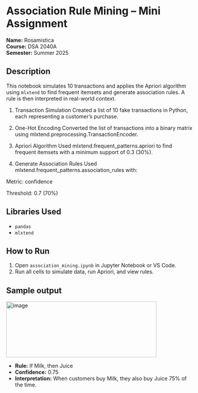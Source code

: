 # Association Rule Mining – Mini Assignment

**Name:** Rosamistica  
**Course:** DSA 2040A  
**Semester:** Summer 2025  

## Description

This notebook simulates 10 transactions and applies the Apriori algorithm using `mlxtend` to find frequent itemsets and generate association rules. A rule is then interpreted in real-world context.
1. Transaction Simulation
Created a list of 10 fake transactions in Python, each representing a customer’s purchase.

2. One-Hot Encoding
Converted the list of transactions into a binary matrix using mlxtend.preprocessing.TransactionEncoder.

3. Apriori Algorithm
Used mlxtend.frequent_patterns.apriori to find frequent itemsets with a minimum support of 0.3 (30%).

4. Generate Association Rules
Used mlxtend.frequent_patterns.association_rules with:

Metric: confidence

Threshold: 0.7 (70%)

## Libraries Used

- `pandas`
- `mlxtend`

## How to Run

1. Open `association_mining.ipynb` in Jupyter Notebook or VS Code.
2. Run all cells to simulate data, run Apriori, and view rules.

## Sample output
<img width="404" height="150" alt="image" src="https://github.com/user-attachments/assets/ffd00162-19e2-4533-bd10-92be515c76bf" />


- **Rule:** If Milk, then Juice
- **Confidence:** 0.75  
- **Interpretation:** When customers buy Milk, they also buy Juice 75% of the time.
